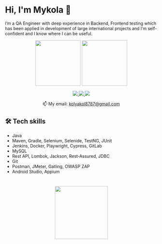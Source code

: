 # Hi, I'm Mykola 👋
I’m a QA Engineer with deep experience in Backend, Frontend testing which has been applied in development of large international projects and I’m self-confident and I know where I can be useful.

<p align='center'>
   <a href="https://github-readme-stats.vercel.app/api?username=nick8787&show_icons=true&count_private=true"><img
           height=150
           src="https://github-readme-stats.vercel.app/api?username=nick8787&show_icons=true&count_private=true"/></a>
   <a href="https://github.com/romankh3/github-readme-stats"><img height=150
                                                                  src="https://github-readme-stats.vercel.app/api/top-langs/?username=nick8787&layout=compact"/></a>
</p>

<p align='center'>
   <a href="https://www.linkedin.com/in/mykola-shchypailo-284997297/">
       <img src="https://img.shields.io/badge/linkedin-%230077B5.svg?&style=for-the-badge&logo=linkedin&logoColor=white"/>
   </a>
   <a href="https://t.me/nick8787" target = "_blank">
       <img src="https://img.shields.io/badge/Telegram-2CA5E0?style=for-the-badge&logo=telegram&logoColor=white"/>
   </a>
   <a href="https://www.udemy.com/user/mykola-shchypailo/">
       <img src="https://img.shields.io/badge/Udemy-A435F0?style=for-the-badge&logo=udemy&logoColor=white"/>
   </a>
</p>

<p align='center'>
   📫 My email: <a href='mailto:kolyakol8787@gmail.com'>kolyakol8787@gmail.com</a>
</p>

## 🛠 Tech skills
*   Java
*   Maven, Gradle, Selenium, Selenide, TestNG, JUnit
*   Jenkins, Docker, Playwright, Cypress, GitLab
*   MySQL
*   Rest API, Lombok, Jackson, Rest‑Assured, JDBC
*   Git
*   Postman, JMeter, Gatling, OWASP ZAP
*   Android Studio, Appium

<div align="center" style="margin: 40px 0">
   <a href="https://github.com/nick8787/github-profile-views-counter">
       <img width="175px" src="https://komarev.com/ghpvc/?username=nick8787&color=DE002D">
   </a>
</div>
